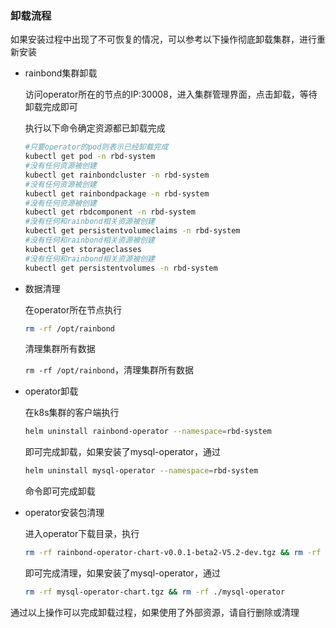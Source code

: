### 卸载流程

如果安装过程中出现了不可恢复的情况，可以参考以下操作彻底卸载集群，进行重新安装

- rainbond集群卸载

  访问operator所在的节点的IP:30008，进入集群管理界面，点击卸载，等待卸载完成即可

  执行以下命令确定资源都已卸载完成

  ```bash
  #只要operator的pod则表示已经卸载完成
  kubectl get pod -n rbd-system
  #没有任何资源被创建
  kubectl get rainbondcluster -n rbd-system
  #没有任何资源被创建
  kubectl get rainbondpackage -n rbd-system
  #没有任何资源被创建
  kubectl get rbdcomponent -n rbd-system
  #没有任何和rainbond相关资源被创建
  kubectl get persistentvolumeclaims -n rbd-system
  #没有任何和rainbond相关资源被创建
  kubectl get storageclasses
  #没有任何和rainbond相关资源被创建
  kubectl get persistentvolumes -n rbd-system
  ```

- 数据清理

  在operator所在节点执行

  ```bash
  rm -rf /opt/rainbond
  ```

  清理集群所有数据

  ```rm -rf /opt/rainbond```，清理集群所有数据

- operator卸载

  在k8s集群的客户端执行

  ```bash
  helm uninstall rainbond-operator --namespace=rbd-system
  ```

  即可完成卸载，如果安装了mysql-operator，通过

  ```bash
  helm uninstall mysql-operator --namespace=rbd-system
  ```

  命令即可完成卸载

- operator安装包清理

  进入operator下载目录，执行
  
  ```bash
  rm -rf rainbond-operator-chart-v0.0.1-beta2-V5.2-dev.tgz && rm -rf ./chart
  ```
  
  即可完成清理，如果安装了mysql-operator，通过
  
  ```bash
  rm -rf mysql-operator-chart.tgz && rm -rf ./mysql-operator
  ```

通过以上操作可以完成卸载过程，如果使用了外部资源，请自行删除或清理